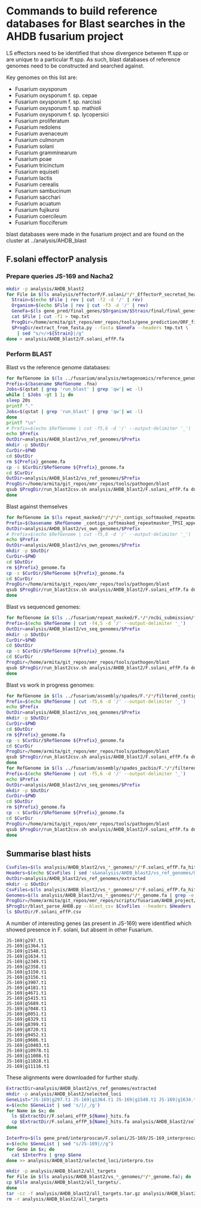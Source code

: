 # Commands to build reference databases for Blast searches in the AHDB fusarium project

LS effectors need to be identified that show divergence between ff.spp or are
unique to a particular ff.spp. As such, blast databases of reference genomes need
to be constructed and searched against.


Key genomes on this list are:

* Fusarium oxysporum
* Fusarium oxysporum f. sp. cepae
* Fusarium oxysporum f. sp. narcissi
* Fusarium oxysporum f. sp. mathioli
* Fusarium oxysporum f. sp. lycopersici
* Fusarium proliferatum
* Fusarium redolens
* Fusarium avenaceum
* Fusarium culmorum
* Fusarium solani
* Fusarium gramminearum
* Fusarium poae
* Fusarium tricinctum
* Fusarium equiseti
* Fusarium lactis
* Fusarium cerealis
* Fusarium sambucinum
* Fusarium sacchari
* Fusarium acuatum
* Fusarium fujikuroi
* Fusarium coercileum
* Fusarium flocciferum

blast databases were made in the fusarium project and are found on the cluster
at ../analysis/AHDB_blast

## F.solani effectorP analysis

### Prepare queries JS-169 and Nacha2

```bash
mkdir -p analysis/AHDB_blast2
for File in $(ls analysis/effectorP/F.solani/*/*_EffectorP_secreted_headers.txt | grep -v 'IMV_00293'); do
  Strain=$(echo $File | rev | cut -f2 -d '/' | rev)
  Organism=$(echo $File | rev | cut -f3 -d '/' | rev)
  GeneFa=$(ls gene_pred/final_genes/$Organism/$Strain/final/final_genes_appended_renamed.cdna.fasta)
  cat $File | cut -f1 > tmp.txt
  ProgDir=/home/armita/git_repos/emr_repos/tools/gene_prediction/ORF_finder
  $ProgDir/extract_from_fasta.py --fasta $GeneFa --headers tmp.txt \
    | sed "s/>/>${Strain}|/g"
done > analysis/AHDB_blast2/F.solani_effP.fa
```

### Perform BLAST

Blast vs the reference genome databases:

```bash
for RefGenome in $(ls ../fusarium/analysis/metagenomics/reference_genomes/van_dam/renamed/*.fna); do
Prefix=$(basename $RefGenome .fna)
Jobs=$(qstat | grep 'run_blast' | grep 'qw'| wc -l)
while [ $Jobs -gt 1 ]; do
sleep 20s
printf "."
Jobs=$(qstat | grep 'run_blast' | grep 'qw'| wc -l)
done
printf "\n"
# Prefix=$(echo $RefGenome | cut -f5,6 -d '/' --output-delimiter '_')
echo $Prefix
OutDir=analysis/AHDB_blast2/vs_ref_genomes/$Prefix
mkdir -p $OutDir
CurDir=$PWD
cd $OutDir
rm ${Prefix}_genome.fa
cp -s $CurDir/$RefGenome ${Prefix}_genome.fa
cd $CurDir
OutDir=analysis/AHDB_blast2/vs_ref_genomes/$Prefix
ProgDir=/home/armita/git_repos/emr_repos/tools/pathogen/blast
qsub $ProgDir/run_blast2csv.sh analysis/AHDB_blast2/F.solani_effP.fa dna $RefGenome $OutDir
done
```

Blast against themselves

```bash
for RefGenome in $(ls repeat_masked/*/*/*/*_contigs_softmasked_repeatmasker_TPSI_appended.fa); do
Prefix=$(basename $RefGenome _contigs_softmasked_repeatmasker_TPSI_appended.fa)
OutDir=analysis/AHDB_blast2/vs_own_genomes/$Prefix
# Prefix=$(echo $RefGenome | cut -f5,6 -d '/' --output-delimiter '_')
echo $Prefix
OutDir=analysis/AHDB_blast2/vs_own_genomes/$Prefix
mkdir -p $OutDir
CurDir=$PWD
cd $OutDir
rm ${Prefix}_genome.fa
cp -s $CurDir/$RefGenome ${Prefix}_genome.fa
cd $CurDir
ProgDir=/home/armita/git_repos/emr_repos/tools/pathogen/blast
qsub $ProgDir/run_blast2csv.sh analysis/AHDB_blast2/F.solani_effP.fa dna $RefGenome $OutDir
done
```

Blast vs sequenced genomes:

```bash
for RefGenome in $(ls ../fusarium/repeat_masked/F.*/*/ncbi_submission/*_contigs_unmasked.fa | grep -v 'old'); do
Prefix=$(echo $RefGenome | cut -f4,5 -d '/' --output-delimiter '_')
OutDir=analysis/AHDB_blast2/vs_seq_genomes/$Prefix
mkdir -p $OutDir
CurDir=$PWD
cd $OutDir
cp -s $CurDir/$RefGenome ${Prefix}_genome.fa
cd $CurDir
ProgDir=/home/armita/git_repos/emr_repos/tools/pathogen/blast
qsub $ProgDir/run_blast2csv.sh analysis/AHDB_blast2/F.solani_effP.fa dna $RefGenome $OutDir
done
```

Blast vs work in progress genomes:

```bash
for RefGenome in $(ls ../fusarium/assembly/spades/F.*/*/filtered_contigs/contigs_min_500bp*.fasta | grep -w -e 'FON129' -e 'FON77' -e 'FON81' -e 'FON89' -e 'Straw465' -e 'F81' -e 'FOP1-EMR' -e 'R2' -e '15-074' -e 'A1-2' -e 'HB6' -e 'D2' -e 'PG8' -e 'L5' -e 'A1-2' -e 'HB6' -e 'D2' -e 'PG8' -e 'L5' -e 'A1-2' -e 'HB6' | grep -v renamed | grep -v 'HB6'); do
Prefix=$(echo $RefGenome | cut -f5,6 -d '/' --output-delimiter '_')
echo $Prefix
OutDir=analysis/AHDB_blast2/vs_seq_genomes/$Prefix
mkdir -p $OutDir
CurDir=$PWD
cd $OutDir
rm ${Prefix}_genome.fa
cp -s $CurDir/$RefGenome ${Prefix}_genome.fa
cd $CurDir
ProgDir=/home/armita/git_repos/emr_repos/tools/pathogen/blast
qsub $ProgDir/run_blast2csv.sh analysis/AHDB_blast2/F.solani_effP.fa dna $RefGenome $OutDir
done
for RefGenome in $(ls ../fusarium/assembly/spades_pacbio/F.*/*/filtered_contigs/contigs_min_500bp.fasta | grep -w -e '55'); do
Prefix=$(echo $RefGenome | cut -f5,6 -d '/' --output-delimiter '_')
echo $Prefix
OutDir=analysis/AHDB_blast2/vs_seq_genomes/$Prefix
mkdir -p $OutDir
CurDir=$PWD
cd $OutDir
rm ${Prefix}_genome.fa
cp -s $CurDir/$RefGenome ${Prefix}_genome.fa
cd $CurDir
ProgDir=/home/armita/git_repos/emr_repos/tools/pathogen/blast
qsub $ProgDir/run_blast2csv.sh analysis/AHDB_blast2/F.solani_effP.fa dna $RefGenome $OutDir
done
```

## Summarise blast hists

```bash
CsvFiles=$(ls analysis/AHDB_blast2/vs_*_genomes/*/*F.solani_effP.fa_hits.csv | grep -e 'vs_ref_genomes' -e 'vs_seq_genomes' -e 'vs_own_genomes' | grep -v 'F.oxysporum_/' | grep -v -e 'GCA_000599445.1' -e '77-13-4')
Headers=$(echo $CsvFiles | sed 's&analysis/AHDB_blast2/vs_ref_genomes/&&g' | sed 's&analysis/AHDB_blast2/vs_seq_genomes/&&g' | sed 's&analysis/AHDB_blast2/vs_own_genomes/&&g' | sed -r "s&_F.solani_effP.fa_hits.csv&&g" | sed -r "s&/\S*&&g"  | sed 's&/van_dam&&g')
OutDir=analysis/AHDB_blast2/vs_ref_genomes/extracted
mkdir -p $OutDir
CsvFiles=$(ls analysis/AHDB_blast2/vs_*_genomes/*/*F.solani_effP.fa_hits.csv | grep -e 'vs_ref_genomes' -e 'vs_seq_genomes' -e 'vs_own_genomes' | grep -v 'F.oxysporum_/' | grep -v -e 'GCA_000599445.1' -e '77-13-4')
Genomes=$(ls analysis/AHDB_blast2/vs_*_genomes/*/*_genome.fa | grep -e 'vs_ref_genomes' -e 'vs_seq_genomes' | grep -v 'F.oxysporum_/' | grep -v 'GCA_000599445.1' | grep -e 'vs_ref_genomes' -e 'vs_seq_genomes' | grep -v 'F.oxysporum_/' | grep -v -e 'GCA_000599445.1' -e '77-13-4')
ProgDir=/home/armita/git_repos/emr_repos/scripts/fusarium/AHDB_project/blast_searches
$ProgDir/blast_parse_AHDB.py --blast_csv $CsvFiles --headers $Headers --genomes $Genomes --identity 0.50 --evalue 1e-30 --out_prefix $OutDir/F.solani_effP
ls $OutDir/F.solani_effP.csv
```


A number of interesting genes (as present in JS-169) were identified which showed presence in F. solani, but absent in other Fusarium.

```
JS-169|g297.t1
JS-169|g1364.t1
JS-169|g1548.t1
JS-169|g1634.t1
JS-169|g2349.t1
JS-169|g2358.t1
JS-169|g3150.t1
JS-169|g3156.t1
JS-169|g3907.t1
JS-169|g4181.t1
JS-169|g4671.t1
JS-169|g5415.t1
JS-169|g5689.t1
JS-169|g7048.t1
JS-169|g8051.t1
JS-169|g8329.t1
JS-169|g8399.t1
JS-169|g8720.t1
JS-169|g9452.t1
JS-169|g9606.t1
JS-169|g10403.t1
JS-169|g10978.t1
JS-169|g11008.t1
JS-169|g11028.t1
JS-169|g11116.t1
```



These alignments were downloaded for further study.


```bash
ExtractDir=analysis/AHDB_blast2/vs_ref_genomes/extracted
mkdir -p analysis/AHDB_blast2/selected_loci
GeneList="JS-169|g297.t1 JS-169|g1364.t1 JS-169|g1548.t1 JS-169|g1634.t1 JS-169|g2349.t1 JS-169|g2358.t1 JS-169|g3150.t1 JS-169|g3156.t1 JS-169|g3907.t1 JS-169|g4181.t1 JS-169|g4671.t1 JS-169|g5415.t1 JS-169|g5689.t1 JS-169|g7048.t1 JS-169|g8051.t1 JS-169|g8329.t1 JS-169|g8399.t1 JS-169|g8720.t1 JS-169|g9452.t1 JS-169|g9606.t1 JS-169|g10403.t1 JS-169|g10978.t1 JS-169|g11008.t1 JS-169|g11028.t1 JS-169|g11116.t1"
x=$(echo $GeneList | sed 's/|/_/g')
for Name in $x; do
  ls $ExtractDir/F.solani_effP_${Name}_hits.fa
  cp $ExtractDir/F.solani_effP_${Name}_hits.fa analysis/AHDB_blast2/selected_loci/.
done

InterPro=$(ls gene_pred/interproscan/F.solani/JS-169/JS-169_interproscan.tsv)
x=$(echo $GeneList | sed "s/JS-169|//g")
for Gene in $x; do
  cat $InterPro | grep $Gene
done >> analysis/AHDB_blast2/selected_loci/interpro.tsv

```

```bash
mkdir -p analysis/AHDB_blast2/all_targets
for File in $(ls analysis/AHDB_blast2/vs_*_genomes/*/*_genome.fa); do
cp $File analysis/AHDB_blast2/all_targets/.
done
tar -cz -f analysis/AHDB_blast2/all_targets.tar.gz analysis/AHDB_blast2/all_targets
rm -r analysis/AHDB_blast2/all_targets
```
